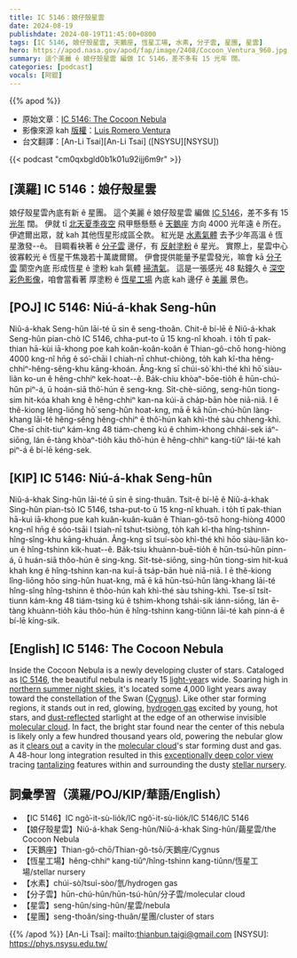```yaml
---
title: IC 5146：娘仔殼星雲
date: 2024-08-19
publishdate: 2024-08-19T11:45:00+0800
tags: [IC 5146, 娘仔殼星雲, 天鵝座, 恆星工場, 水素, 分子雲, 星團, 星雲]
hero: https://apod.nasa.gov/apod/fap/image/2408/Cocoon_Ventura_960.jpg
summary: 這个美麗 ê 娘仔殼星雲 編做 IC 5146，差不多有 15 光年 闊。
categories: [podcast]
vocals: [阿錕]
---
```


{{% apod %}}

- 原始文章：[IC 5146: The Cocoon Nebula](https://apod.nasa.gov/apod/ap240819.html)
- 影像來源 kah [版權][copyright]：[Luis Romero Ventura](https://www.flickr.com/photos/astrotolva/)
- 台文翻譯：[An-Li Tsai][An-Li Tsai] ([NSYSU][NSYSU])

{{< podcast "cm0qxbgld0b1k01u92ijj6m9r" >}}

## [漢羅] IC 5146：娘仔殼星雲
娘仔殼星雲內底有新 ê 星團。
這个美麗 ê 娘仔殼星雲 編做 [IC 5146][IC 5146]，差不多有 15 [光年][light-year] 闊。
伊就 tī [北天夏季夜空][northern summer night skies] 飛甲懸懸懸 ê [天鵝座][Cygnus] 方向 4000 光年遠 ê 所在。
伊遮爾出眾，就 kah 其他恆星形成區仝款。
紅光是 [水素氣體][hydrogen gas] 去予少年高溫 ê 恆星激發--ê。
目睭看袂著 ê [分子雲][molecular cloud 1] 邊仔，有 [反射塗粉][dust-reflected]  ê 星光。
實際上，星雲中心彼寡較光 ê 恆星干焦幾若十萬歲爾爾。
伊會提供能量予星雲發光，嘛會 kā [分子雲][molecular cloud 2] 閬空內底 形成恆星 ê 塗粉 kah 氣體 [掃清氣][clears out]。
這是一張感光 48 點鐘久 ê [深空彩色影像][exceptionally deep color view]，咱會當看著 厚塗粉 ê [恆星工場][stellar nursery] 內底 kah 邊仔 ê [美麗][tantalizing] 景色。

## [POJ] IC 5146: Niú-á-khak Seng-hûn
Niû-á-khak Seng-hûn lāi-té ū sin ê seng-thoân.
Chit-ê bí-lē ê Niû-á-khak Seng-hûn pian-chò IC 5146, chha-put-to ū 15 kng-nî khoah.
i to̍h tī pak-thian hā-kùi iā-khong poe kah koân-koân-koân ê Thian-gô-chō hong-hiòng 4000 kng-nî hn̄g ê só͘-chāi
I chiah-nī chhut-chiòng, to̍h kah kî-tha hêng-chhiⁿ-hêng-sêng-khu kāng-khoán.
Âng-kng sī chúi-sò͘ khì-thé khì hō͘ siàu-liân ko-un ê hêng-chhiⁿ kek-hoat--ê.
Ba̍k-chiu khòaⁿ-bōe-tio̍h ê hūn-chú-hûn piⁿ-á, ū hoán-siā thô͘-hún ê seng-kng.
Si̍t-chè-siōng, seng-hûn tiong-sim hit-kóa khah kng ê hêng-chhiⁿ kan-na kúi-ā cha̍p-bān hòe niā-niā.
I ē thê-kiong lêng-liōng hō͘ seng-hûn hoat-kng, mā ē kā hūn-chú-hûn làng-khang lāi-té hêng-sêng hêng-chhiⁿ ê thô͘-hún kah khì-thé sàu chheng-khì.
Che-sī chi̍t-tiuⁿ kám-kng 48 tiám-cheng kú ê chhim-khong chhái-sek iáⁿ-siōng, lán ē-tàng khòaⁿ-tio̍h kāu thô͘-hún ê hêng-chhiⁿ kang-tiûⁿ lāi-té kah piⁿ-á ê bí-lē kéng-sek.

## [KIP] IC 5146: Niú-á-khak Seng-hûn
Niû-á-khak Sing-hûn lāi-té ū sin ê sing-thuân.
Tsit-ê bí-lē ê Niû-á-khak Sing-hûn pian-tsò IC 5146, tsha-put-to ū 15 kng-nî khuah.
i to̍h tī pak-thian hā-kuì iā-khong pue kah kuân-kuân-kuân ê Thian-gô-tsō hong-hiòng 4000 kng-nî hn̄g ê sóo-tsāi
I tsiah-nī tshut-tsiòng, to̍h kah kî-tha hîng-tshinn-hîng-sîng-khu kāng-khuán.
Âng-kng sī tsuí-sòo khì-thé khì hōo siàu-liân ko-un ê hîng-tshinn kik-huat--ê.
Ba̍k-tsiu khuànn-buē-tio̍h ê hūn-tsú-hûn pinn-á, ū huán-siā thôo-hún ê sing-kng.
Si̍t-tsè-siōng, sing-hûn tiong-sim hit-kuá khah kng ê hîng-tshinn kan-na kuí-ā tsa̍p-bān huè niā-niā.
I ē thê-kiong lîng-liōng hōo sing-hûn huat-kng, mā ē kā hūn-tsú-hûn làng-khang lāi-té hîng-sîng hîng-tshinn ê thôo-hún kah khì-thé sàu tshing-khì.
Tse-sī tsi̍t-tiunn kám-kng 48 tiám-tsing kú ê tshim-khong tshái-sik iánn-siōng, lán ē-tàng khuànn-tio̍h kāu thôo-hún ê hîng-tshinn kang-tiûnn lāi-té kah pinn-á ê bí-lē kíng-sik.

## [English] IC 5146: The Cocoon Nebula
Inside the Cocoon Nebula is a newly developing cluster of stars.
Cataloged as [IC 5146][IC 5146], the beautiful nebula is nearly 15 [light-year][light-year]s wide.
Soaring high in [northern summer night skies][northern summer night skies], it's located some 4,000 light years away toward the constellation of the Swan ([Cygnus][Cygnus]).
Like other star forming regions, it stands out in red, glowing, [hydrogen gas][hydrogen gas] excited by young, hot stars, and [dust-reflected][dust-reflected] starlight at the edge of an otherwise invisible [molecular cloud][molecular cloud 1].
In fact, the bright star found near the center of this nebula is likely only a few hundred thousand years old, powering the nebular glow as it [clears out][clears out] a cavity in the [molecular cloud][molecular cloud 2]'s star forming dust and gas.
A 48-hour long integration resulted in this [exceptionally deep color view][exceptionally deep color view] tracing [tantalizing][tantalizing] features within and surrounding the dusty [stellar nursery][stellar nursery].

## 詞彙學習（漢羅/POJ/KIP/華語/English）
- 【IC 5146】IC ngô͘-it-sù-lio̍k/IC ngô͘-it-sù-lio̍k/IC 5146/IC 5146
- 【娘仔殼星雲】Niû-á-khak Seng-hûn/Niû-á-khak Sing-hûn/繭星雲/the Cocoon Nebula
- 【天鵝座】Thian-gô-chō/Thian-gô-tsō/天鵝座/Cygnus
- 【恆星工場】hêng-chhiⁿ kang-tiûⁿ/hîng-tshinn kang-tiûnn/恆星工場/stellar nursery
- 【水素】chúi-sò͘/tsuí-sòo/氫/hydrogen gas
- 【分子雲】hūn-chú-hûn/hūn-tsú-hûn/分子雲/molecular cloud
- 【星雲】seng-hûn/sing-hûn/星雲/nebula
- 【星團】seng-thoân/sing-thuân/星團/cluster of stars

{{% /apod %}}
[An-Li Tsai]: mailto:thianbun.taigi@gmail.com
[NSYSU]: https://phys.nsysu.edu.tw/

[copyright]: https://apod.nasa.gov/apod/fap/lib/about_apod.html#srapply
[License3]: https://creativecommons.org/licenses/by/3.0/
[License2]:https://creativecommons.org/licenses/by-nc-nd/2.0/

[IC 5146]:http://www.universetoday.com/2008/07/07/the-cosmic-cocoon-ic-5146-by-tom-v-davis/
[light-year]:https://spaceplace.nasa.gov/light-year/
[northern summer night skies]:https://science.nasa.gov/skywatching/
[Cygnus]:https://en.wikipedia.org/wiki/Cygnus_(constellation)
[hydrogen gas]:https://apod.nasa.gov/apod/ap050930.html
[dust-reflected]:https://apod.nasa.gov/apod/ap061211.html
[molecular cloud 1]:http://loke.as.arizona.edu/~ckulesa/research/overview.html
[clears out]:https://ui.adsabs.harvard.edu/abs/2014A%26A...571A..93G/abstract
[molecular cloud 2]:https://apod.nasa.gov/apod/ap230129.html
[exceptionally deep color view]:https://www.flickr.com/photos/astrotolva/53899561718/
[tantalizing]:https://media.istockphoto.com/id/832162420/photo/intrigued-cat-under-a-blanket.jpg?s=1024x1024&w=is&k=20&c=0GQ8NOKdnthUpRQxIhwt6ZZ-K-x6aRo8Y_lhNhijADQ=
[stellar nursery]:https://science.nasa.gov/universe/stars/
